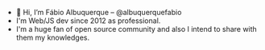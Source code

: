 - 👋 Hi, I’m Fábio Albuquerque – @albuquerquefabio
- I'm Web/JS dev since 2012 as professional.
- I'm a huge fan of open source community and also I intend to share with them my knowledges.



<!---
albuquerquefabio/albuquerquefabio is a ✨ special ✨ repository because its `README.md` (this file) appears on your GitHub profile.
You can click the Preview link to take a look at your changes.
--->
